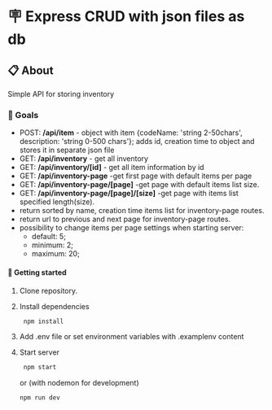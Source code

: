 # 🪧 Express CRUD with json files as db

## 📋 About

Simple API for storing inventory

### 🚀 Goals

- POST: **/api/item** - object with item {codeName: 'string 2-50chars', description: 'string 0-500 chars'}; adds id, creation time to object and stores it in separate json file
- GET: **/api/inventory** - get all inventory
- GET: **/api/inventory/[id]** - get all item information by id
- GET: **/api/inventory-page** -get first page with default items per page
- GET: **/api/inventory-page/[page]** -get page with default items list size.
- GET: **/api/inventory-page/[page]/[size]** -get page with items list specified length(size).
- return sorted by name, creation time items list for inventory-page routes.
- return url to previous and next page for inventory-page routes.
- possibility to change items per page settings when starting server:
  - default: 5;
  - minimum: 2;
  - maximum: 20;

#### 🏁 Getting started

1. Clone repository.
2. Install dependencies

   ```sh
    npm install
   ```

3. Add .env file or set environment variables with .examplenv content

4. Start server

   ```sh
    npm start
   ```

   or (with nodemon for development)

   ```sh
   npm run dev
   ```
